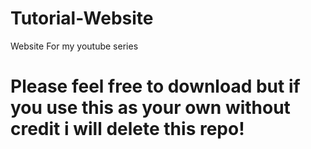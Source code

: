 Tutorial-Website
================

Website For my youtube series

Please feel free to download but if you use this as your own without credit i will delete this repo!
====================================================================================================
